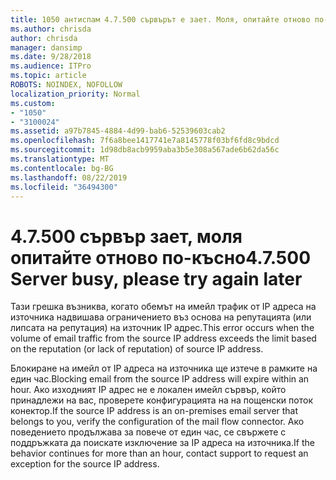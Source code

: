 ```yaml
---
title: 1050 антиспам 4.7.500 сървърът е зает. Моля, опитайте отново по-късно от [XXX.XXX.XXX.XXX]
ms.author: chrisda
author: chrisda
manager: dansimp
ms.date: 9/28/2018
ms.audience: ITPro
ms.topic: article
ROBOTS: NOINDEX, NOFOLLOW
localization_priority: Normal
ms.custom:
- "1050"
- "3100024"
ms.assetid: a97b7845-4884-4d99-bab6-52539603cab2
ms.openlocfilehash: 7f6a8bee1417741e7a8145778f03bf6fd8c9bdcd
ms.sourcegitcommit: 1d98db8acb9959aba3b5e308a567ade6b62da56c
ms.translationtype: MT
ms.contentlocale: bg-BG
ms.lasthandoff: 08/22/2019
ms.locfileid: "36494300"
---
```

# <a name="47500-server-busy-please-try-again-later"></a><span data-ttu-id="2ff2d-103">4.7.500 сървър зает, моля опитайте отново по-късно</span><span class="sxs-lookup"><span data-stu-id="2ff2d-103">4.7.500 Server busy, please try again later</span></span>

<span data-ttu-id="2ff2d-104">Тази грешка възниква, когато обемът на имейл трафик от IP адреса на източника надвишава ограничението въз основа на репутацията (или липсата на репутация) на източник IP адрес.</span><span class="sxs-lookup"><span data-stu-id="2ff2d-104">This error occurs when the volume of email traffic from the source IP address exceeds the limit based on the reputation (or lack of reputation) of source IP address.</span></span>

<span data-ttu-id="2ff2d-105">Блокиране на имейл от IP адреса на източника ще изтече в рамките на един час.</span><span class="sxs-lookup"><span data-stu-id="2ff2d-105">Blocking email from the source IP address will expire within an hour.</span></span> <span data-ttu-id="2ff2d-106">Ако изходният IP адрес не е локален имейл сървър, който принадлежи на вас, проверете конфигурацията на на пощенски поток конектор.</span><span class="sxs-lookup"><span data-stu-id="2ff2d-106">If the source IP address is an on-premises email server that belongs to you, verify the configuration of the mail flow connector.</span></span> <span data-ttu-id="2ff2d-107">Ако поведението продължава за повече от един час, се свържете с поддръжката да поискате изключение за IP адреса на източника.</span><span class="sxs-lookup"><span data-stu-id="2ff2d-107">If the behavior continues for more than an hour, contact support to request an exception for the source IP address.</span></span>
